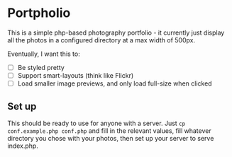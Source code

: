 # Portpholio

This is a simple php-based photography portfolio - it currently just display all the photos in a configured directory at a max width of 500px.

Eventually, I want this to:

- [ ] Be styled pretty
- [ ] Support smart-layouts (think like Flickr)
- [ ] Load smaller image previews, and only load full-size when clicked

## Set up

This should be ready to use for anyone with a server. Just `cp conf.example.php conf.php` and fill in the relevant values, fill whatever directory you chose with your photos, then set up your server to serve index.php.
